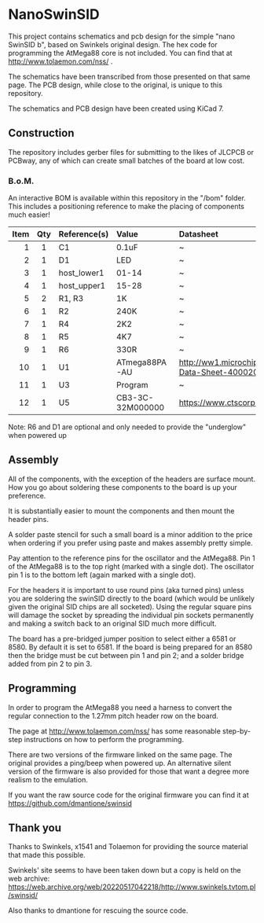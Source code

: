 # NanoSwinSID #

This project contains schematics and pcb design for
the simple "nano SwinSID b", based on Swinkels original
design. The hex code for programming the AtMega88 
core is not included. You can find that at 
http://www.tolaemon.com/nss/ .

The schematics have been transcribed from those
presented on that same page. The PCB design,
while close to the original, is unique to this
repository.

The schematics and PCB design have been created
using KiCad 7.

## Construction ##

The repository includes gerber files for
submitting to the likes of JLCPCB or PCBway,
any of which can create small batches of the
board at low cost.

### B.o.M. ###

An interactive BOM is available within this 
repository in the "/bom" folder. This includes
a positioning reference to make the placing of
components much easier!

| Item | Qty | Reference(s) | Value            | Datasheet |
|-----:|:---:|:-------------|:-----------------|:----------|
| 1    | 1   | C1           | 0.1uF            | ~         |
| 2    | 1   | D1           | LED              | ~         |
| 3    | 1   | host_lower1  | 01-14            | ~         |
| 4    | 1   | host_upper1  | 15-28            | ~         |
| 5    | 2   | R1, R3       | 1K               | ~         |
| 6    | 1   | R2           | 240K             | ~         |
| 7    | 1   | R4           | 2K2              | ~         |
| 8    | 1   | R5           | 4K7              | ~         |
| 9    | 1   | R6           | 330R             | ~         |
| 10   | 1   | U1           | ATmega88PA-AU    | http://ww1.microchip.com/downloads/en/DeviceDoc/ATmega48PA_88PA_168PA-Data-Sheet-40002011A.pdf |
| 11   | 1   | U3           | Program          | ~         |
| 12   | 1   | U5           | CB3-3C-32M000000 | https://www.ctscorp.com/wp-content/uploads/2015/11/008-0256-0.pdf |

Note: R6 and D1 are optional and only needed
to provide the "underglow" when powered up

## Assembly ##

All of the components, with the exception of
the headers are surface mount. How you go about
soldering these components to the board is up 
your preference.

It is substantially easier to mount the components 
and then mount the header pins.

A solder paste stencil for such a small board
is a minor addition to the price when
ordering if you prefer using paste and makes
assembly pretty simple.

Pay attention to the reference pins for the
oscillator and the AtMega88. Pin 1 of the
AtMega88 is to the top right (marked with a
single dot). The oscillator pin 1 is to the
bottom left (again marked with a single dot).

For the headers it is important to use round
pins (aka turned pins) unless you are soldering
the swinSID directly to the board (which would
be unlikely given the original SID chips are 
all socketed). Using the regular square pins
will damage the socket by spreading the individual
pin sockets permanently and making a switch 
back to an original SID much more difficult.

The board has a pre-bridged jumper position to
select either a 6581 or 8580. By default it is
set to 6581. If the board is being prepared for
an 8580 then the bridge must be cut between
pin 1 and pin 2; and a solder bridge added
from pin 2 to pin 3.

## Programming ##

In order to program the AtMega88 you need a
harness to convert the regular connection to
the 1.27mm pitch header row on the board.

The page at http://www.tolaemon.com/nss/ has
some reasonable step-by-step instructions on
how to perform the programming.

There are two versions of the firmware linked
on the same page. The original provides a 
ping/beep when powered up. An alternative 
silent version of the firmware is also 
provided for those that want a degree more
realism to the emulation.

If you want the raw source code for the original
firmware you can find it at 
https://github.com/dmantione/swinsid

## Thank you ##

Thanks to Swinkels, x1541 and Tolaemon for providing
the source material that made this possible.

Swinkels' site seems to have been taken down but
a copy is held on the web archive:
https://web.archive.org/web/20220517042218/http://www.swinkels.tvtom.pl/swinsid/

Also thanks to dmantione for rescuing the source
code.
